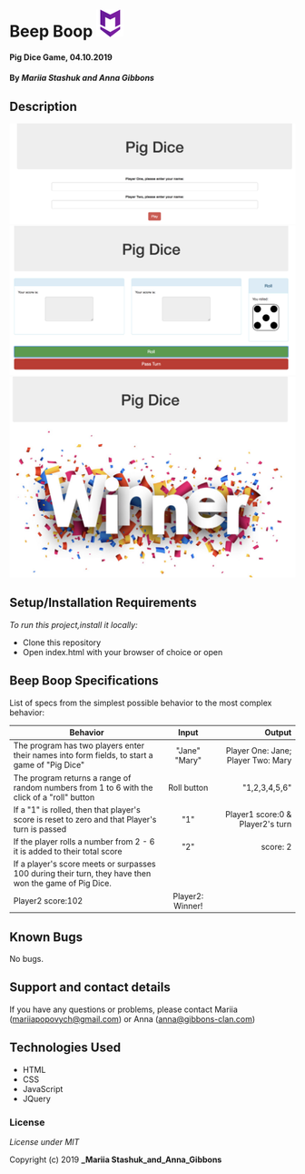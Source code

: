 # Beep Boop ![alt text](https://github.com/adam-p/markdown-here/raw/master/src/common/images/icon48.png "Logo Title Text 1")
#### Pig Dice Game, 04.10.2019

#### By _**Mariia Stashuk and Anna Gibbons**_

## Description
![Alt text](/img/print3.png)
![Alt text](/img/print1.png)
![Alt text](/img/print2.png)



## Setup/Installation Requirements

_To run this project,install it locally:_

* Clone this repository
* Open index.html with your browser of choice or open

## Beep Boop Specifications

 List of specs from the simplest possible behavior to the most complex behavior:

| Behavior       | Input          | Output  |
| ------------- |:-------------:| -----:|
|The program has two players enter their names into form fields, to start a game of "Pig Dice" | "Jane" "Mary" | Player One: Jane; Player Two: Mary |
|The program returns a range of random numbers from 1 to 6 with the click of a "roll" button   | Roll button | "1,2,3,4,5,6" |
|If a "1" is rolled, then that player's score is reset to zero and that Player's turn is passed    | "1"     |  Player1 score:0 & Player2's turn |
| If the player rolls a number from 2 - 6 it is added to their total score | "2"      |   score: 2|
|  If a player's score meets or surpasses 100 during their turn, they have then won the game of Pig Dice. |
| Player2 score:102 | Player2: Winner!    |


## Known Bugs

No bugs.

## Support and contact details

If you have any questions or problems, please contact Mariia (mariiapopovych@gmail.com) or Anna (anna@gibbons-clan.com)

## Technologies Used

* HTML
* CSS
* JavaScript
* JQuery

### License

*License under MIT*

Copyright (c) 2019 **_Mariia Stashuk_and_Anna_Gibbons**
